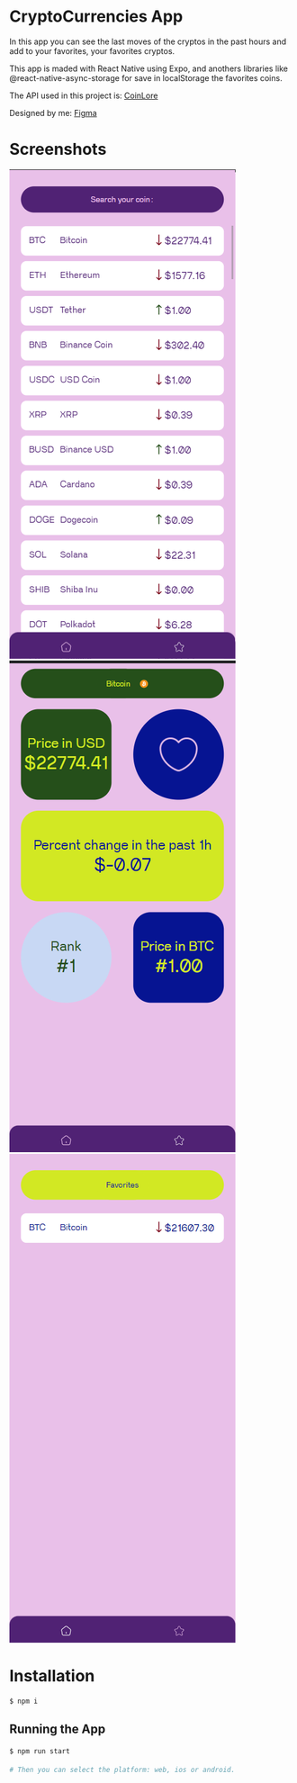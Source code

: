 # CryptoCurrencies App

In this app you can see the last moves of the cryptos in the past hours and add to your favorites, your favorites cryptos.

This app is maded with React Native using Expo, and anothers libraries like @react-native-async-storage for save in localStorage the favorites coins.

The API used in this project is: [CoinLore](https://www.coinlore.com/es/cryptocurrency-data-api)

Designed by me: [Figma](https://www.figma.com/file/wXLbia9FfQAZCrc44hhLHp/Crypto-Currencies?node-id=0%3A1&t=10uurfiDp4YwINeC-1)

# Screenshots

<img src='./assets/home-screenshot.png'>
<img src='./assets/detail-screenshot.png'>
<img src='./assets/favorites-screenshot.png'>

# Installation

```bash
$ npm i
```

## Running the App

```bash
$ npm run start

# Then you can select the platform: web, ios or android.
```
